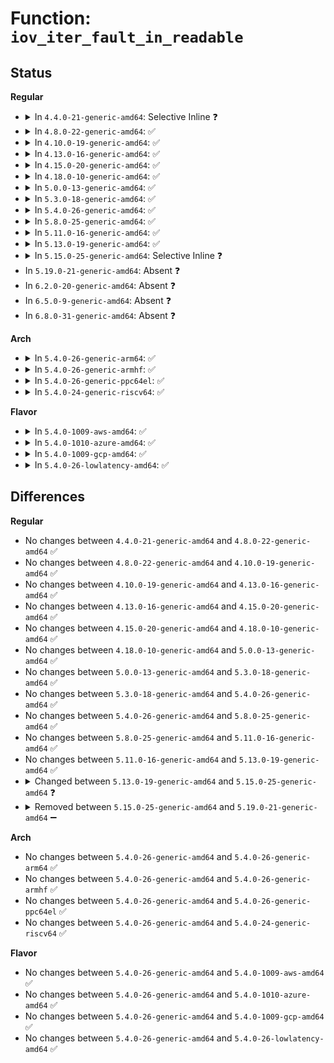 # Function: <code>iov_iter_fault_in_readable</code>

## Status
<b>Regular</b>
<ul>
<li>
<details>
<summary>In <code>4.4.0-21-generic-amd64</code>: Selective Inline ❓</summary>

```c
int iov_iter_fault_in_readable(struct iov_iter * i, size_t bytes)
```

```json
{
  "name": "iov_iter_fault_in_readable",
  "collision_type": "Unique Global",
  "inline_type": "Selective",
  "funcs": [
    {
      "addr": 18446744071583025936,
      "name": "iov_iter_fault_in_readable",
      "external": true,
      "loc": "lib/iov_iter.c:309",
      "file": "lib/iov_iter.c",
      "inline": "not declared, inlined",
      "caller_inline": [],
      "caller_func": [
        "mm/filemap.c:generic_perform_write",
        "fs/fuse/file.c:fuse_perform_write"
      ]
    }
  ],
  "symbols": [
    {
      "addr": 18446744071583025936,
      "name": "iov_iter_fault_in_readable",
      "section": ".text",
      "bind": "STB_GLOBAL",
      "size": 108
    }
  ]
}
```
</details>
</li>
<li>
<details>
<summary>In <code>4.8.0-22-generic-amd64</code>: ✅</summary>

```c
int iov_iter_fault_in_readable(struct iov_iter * i, size_t bytes)
```

```json
{
  "name": "iov_iter_fault_in_readable",
  "collision_type": "Unique Global",
  "inline_type": "No",
  "funcs": [
    {
      "addr": 18446744071583319280,
      "name": "iov_iter_fault_in_readable",
      "external": true,
      "loc": "lib/iov_iter.c:300",
      "file": "lib/iov_iter.c",
      "inline": "seen, unknown",
      "caller_inline": [],
      "caller_func": [
        "mm/filemap.c:generic_perform_write",
        "fs/iomap.c:iomap_write_actor",
        "fs/fuse/file.c:fuse_perform_write"
      ]
    }
  ],
  "symbols": [
    {
      "addr": 18446744071583319280,
      "name": "iov_iter_fault_in_readable",
      "section": ".text",
      "bind": "STB_GLOBAL",
      "size": 281
    }
  ]
}
```
</details>
</li>
<li>
<details>
<summary>In <code>4.10.0-19-generic-amd64</code>: ✅</summary>

```c
int iov_iter_fault_in_readable(struct iov_iter * i, size_t bytes)
```

```json
{
  "name": "iov_iter_fault_in_readable",
  "collision_type": "Unique Global",
  "inline_type": "No",
  "funcs": [
    {
      "addr": 18446744071583442528,
      "name": "iov_iter_fault_in_readable",
      "external": true,
      "loc": "lib/iov_iter.c:393",
      "file": "lib/iov_iter.c",
      "inline": "seen, unknown",
      "caller_inline": [],
      "caller_func": [
        "mm/filemap.c:generic_perform_write",
        "fs/iomap.c:iomap_write_actor",
        "fs/fuse/file.c:fuse_perform_write"
      ]
    }
  ],
  "symbols": [
    {
      "addr": 18446744071583442528,
      "name": "iov_iter_fault_in_readable",
      "section": ".text",
      "bind": "STB_GLOBAL",
      "size": 281
    }
  ]
}
```
</details>
</li>
<li>
<details>
<summary>In <code>4.13.0-16-generic-amd64</code>: ✅</summary>

```c
int iov_iter_fault_in_readable(struct iov_iter * i, size_t bytes)
```

```json
{
  "name": "iov_iter_fault_in_readable",
  "collision_type": "Unique Global",
  "inline_type": "No",
  "funcs": [
    {
      "addr": 18446744071583454416,
      "name": "iov_iter_fault_in_readable",
      "external": true,
      "loc": "lib/iov_iter.c:413",
      "file": "lib/iov_iter.c",
      "inline": "seen, unknown",
      "caller_inline": [],
      "caller_func": [
        "mm/filemap.c:generic_perform_write",
        "fs/iomap.c:iomap_write_actor",
        "fs/fuse/file.c:fuse_perform_write"
      ]
    }
  ],
  "symbols": [
    {
      "addr": 18446744071583454416,
      "name": "iov_iter_fault_in_readable",
      "section": ".text",
      "bind": "STB_GLOBAL",
      "size": 283
    }
  ]
}
```
</details>
</li>
<li>
<details>
<summary>In <code>4.15.0-20-generic-amd64</code>: ✅</summary>

```c
int iov_iter_fault_in_readable(struct iov_iter * i, size_t bytes)
```

```json
{
  "name": "iov_iter_fault_in_readable",
  "collision_type": "Unique Global",
  "inline_type": "No",
  "funcs": [
    {
      "addr": 18446744071583643792,
      "name": "iov_iter_fault_in_readable",
      "external": true,
      "loc": "lib/iov_iter.c:413",
      "file": "lib/iov_iter.c",
      "inline": "seen, unknown",
      "caller_inline": [],
      "caller_func": [
        "mm/filemap.c:generic_perform_write",
        "fs/iomap.c:iomap_write_actor",
        "fs/fuse/file.c:fuse_perform_write"
      ]
    }
  ],
  "symbols": [
    {
      "addr": 18446744071583643792,
      "name": "iov_iter_fault_in_readable",
      "section": ".text",
      "bind": "STB_GLOBAL",
      "size": 299
    }
  ]
}
```
</details>
</li>
<li>
<details>
<summary>In <code>4.18.0-10-generic-amd64</code>: ✅</summary>

```c
int iov_iter_fault_in_readable(struct iov_iter * i, size_t bytes)
```

```json
{
  "name": "iov_iter_fault_in_readable",
  "collision_type": "Unique Global",
  "inline_type": "No",
  "funcs": [
    {
      "addr": 18446744071583863984,
      "name": "iov_iter_fault_in_readable",
      "external": true,
      "loc": "lib/iov_iter.c:413",
      "file": "lib/iov_iter.c",
      "inline": "seen, unknown",
      "caller_inline": [],
      "caller_func": [
        "mm/filemap.c:generic_perform_write",
        "fs/iomap.c:iomap_write_actor",
        "fs/fuse/file.c:fuse_perform_write"
      ]
    }
  ],
  "symbols": [
    {
      "addr": 18446744071583863984,
      "name": "iov_iter_fault_in_readable",
      "section": ".text",
      "bind": "STB_GLOBAL",
      "size": 301
    }
  ]
}
```
</details>
</li>
<li>
<details>
<summary>In <code>5.0.0-13-generic-amd64</code>: ✅</summary>

```c
int iov_iter_fault_in_readable(struct iov_iter * i, size_t bytes)
```

```json
{
  "name": "iov_iter_fault_in_readable",
  "collision_type": "Unique Global",
  "inline_type": "No",
  "funcs": [
    {
      "addr": 18446744071583951504,
      "name": "iov_iter_fault_in_readable",
      "external": true,
      "loc": "lib/iov_iter.c:417",
      "file": "lib/iov_iter.c",
      "inline": "seen, unknown",
      "caller_inline": [],
      "caller_func": [
        "mm/filemap.c:generic_perform_write",
        "fs/iomap.c:iomap_write_actor",
        "fs/fuse/file.c:fuse_perform_write"
      ]
    }
  ],
  "symbols": [
    {
      "addr": 18446744071583951504,
      "name": "iov_iter_fault_in_readable",
      "section": ".text",
      "bind": "STB_GLOBAL",
      "size": 301
    }
  ]
}
```
</details>
</li>
<li>
<details>
<summary>In <code>5.3.0-18-generic-amd64</code>: ✅</summary>

```c
int iov_iter_fault_in_readable(struct iov_iter * i, size_t bytes)
```

```json
{
  "name": "iov_iter_fault_in_readable",
  "collision_type": "Unique Global",
  "inline_type": "No",
  "funcs": [
    {
      "addr": 18446744071584130752,
      "name": "iov_iter_fault_in_readable",
      "external": true,
      "loc": "lib/iov_iter.c:418",
      "file": "lib/iov_iter.c",
      "inline": "seen, unknown",
      "caller_inline": [],
      "caller_func": [
        "mm/filemap.c:generic_perform_write",
        "fs/iomap/buffered-io.c:iomap_write_actor",
        "fs/fuse/file.c:fuse_perform_write"
      ]
    }
  ],
  "symbols": [
    {
      "addr": 18446744071584130752,
      "name": "iov_iter_fault_in_readable",
      "section": ".text",
      "bind": "STB_GLOBAL",
      "size": 301
    }
  ]
}
```
</details>
</li>
<li>
<details>
<summary>In <code>5.4.0-26-generic-amd64</code>: ✅</summary>

```c
int iov_iter_fault_in_readable(struct iov_iter * i, size_t bytes)
```

```json
{
  "name": "iov_iter_fault_in_readable",
  "collision_type": "Unique Global",
  "inline_type": "No",
  "funcs": [
    {
      "addr": 18446744071584236016,
      "name": "iov_iter_fault_in_readable",
      "external": true,
      "loc": "lib/iov_iter.c:418",
      "file": "lib/iov_iter.c",
      "inline": "seen, unknown",
      "caller_inline": [],
      "caller_func": [
        "mm/filemap.c:generic_perform_write",
        "fs/iomap/buffered-io.c:iomap_write_actor",
        "fs/fuse/file.c:fuse_perform_write"
      ]
    }
  ],
  "symbols": [
    {
      "addr": 18446744071584236016,
      "name": "iov_iter_fault_in_readable",
      "section": ".text",
      "bind": "STB_GLOBAL",
      "size": 301
    }
  ]
}
```
</details>
</li>
<li>
<details>
<summary>In <code>5.8.0-25-generic-amd64</code>: ✅</summary>

```c
int iov_iter_fault_in_readable(struct iov_iter * i, size_t bytes)
```

```json
{
  "name": "iov_iter_fault_in_readable",
  "collision_type": "Unique Global",
  "inline_type": "No",
  "funcs": [
    {
      "addr": 18446744071584645184,
      "name": "iov_iter_fault_in_readable",
      "external": true,
      "loc": "lib/iov_iter.c:423",
      "file": "lib/iov_iter.c",
      "inline": "seen, unknown",
      "caller_inline": [],
      "caller_func": [
        "mm/filemap.c:generic_perform_write",
        "fs/iomap/buffered-io.c:iomap_write_actor",
        "fs/fuse/file.c:fuse_fill_write_pages"
      ]
    }
  ],
  "symbols": [
    {
      "addr": 18446744071584645184,
      "name": "iov_iter_fault_in_readable",
      "section": ".text",
      "bind": "STB_GLOBAL",
      "size": 298
    }
  ]
}
```
</details>
</li>
<li>
<details>
<summary>In <code>5.11.0-16-generic-amd64</code>: ✅</summary>

```c
int iov_iter_fault_in_readable(struct iov_iter * i, size_t bytes)
```

```json
{
  "name": "iov_iter_fault_in_readable",
  "collision_type": "Unique Global",
  "inline_type": "No",
  "funcs": [
    {
      "addr": 18446744071584761136,
      "name": "iov_iter_fault_in_readable",
      "external": true,
      "loc": "lib/iov_iter.c:430",
      "file": "lib/iov_iter.c",
      "inline": "seen, unknown",
      "caller_inline": [],
      "caller_func": [
        "mm/filemap.c:generic_perform_write",
        "fs/iomap/buffered-io.c:iomap_write_actor",
        "fs/fuse/file.c:fuse_fill_write_pages"
      ]
    }
  ],
  "symbols": [
    {
      "addr": 18446744071584761136,
      "name": "iov_iter_fault_in_readable",
      "section": ".text",
      "bind": "STB_GLOBAL",
      "size": 280
    }
  ]
}
```
</details>
</li>
<li>
<details>
<summary>In <code>5.13.0-19-generic-amd64</code>: ✅</summary>

```c
int iov_iter_fault_in_readable(struct iov_iter * i, size_t bytes)
```

```json
{
  "name": "iov_iter_fault_in_readable",
  "collision_type": "Unique Global",
  "inline_type": "No",
  "funcs": [
    {
      "addr": 18446744071584789408,
      "name": "iov_iter_fault_in_readable",
      "external": true,
      "loc": "lib/iov_iter.c:472",
      "file": "lib/iov_iter.c",
      "inline": "seen, unknown",
      "caller_inline": [],
      "caller_func": [
        "mm/filemap.c:generic_perform_write",
        "fs/iomap/buffered-io.c:iomap_write_actor",
        "fs/fuse/file.c:fuse_fill_write_pages"
      ]
    }
  ],
  "symbols": [
    {
      "addr": 18446744071584789408,
      "name": "iov_iter_fault_in_readable",
      "section": ".text",
      "bind": "STB_GLOBAL",
      "size": 266
    }
  ]
}
```
</details>
</li>
<li>
<details>
<summary>In <code>5.15.0-25-generic-amd64</code>: Selective Inline ❓</summary>

```c
int iov_iter_fault_in_readable(const struct iov_iter * i, size_t bytes)
```

```json
{
  "name": "iov_iter_fault_in_readable",
  "collision_type": "Unique Global",
  "inline_type": "Selective",
  "funcs": [
    {
      "addr": 18446744071585220176,
      "name": "iov_iter_fault_in_readable",
      "external": true,
      "loc": "lib/iov_iter.c:440",
      "file": "lib/iov_iter.c",
      "inline": "not declared, inlined",
      "caller_inline": [],
      "caller_func": [
        "mm/filemap.c:generic_perform_write",
        "fs/iomap/buffered-io.c:iomap_file_buffered_write",
        "fs/fuse/file.c:fuse_fill_write_pages"
      ]
    }
  ],
  "symbols": [
    {
      "addr": 18446744071585220176,
      "name": "iov_iter_fault_in_readable",
      "section": ".text",
      "bind": "STB_GLOBAL",
      "size": 169
    }
  ]
}
```
</details>
</li>
<li>
In <code>5.19.0-21-generic-amd64</code>: Absent ❓
</li>
<li>
In <code>6.2.0-20-generic-amd64</code>: Absent ❓
</li>
<li>
In <code>6.5.0-9-generic-amd64</code>: Absent ❓
</li>
<li>
In <code>6.8.0-31-generic-amd64</code>: Absent ❓
</li>
</ul>
<b>Arch</b>
<ul>
<li>
<details>
<summary>In <code>5.4.0-26-generic-arm64</code>: ✅</summary>

```c
int iov_iter_fault_in_readable(struct iov_iter * i, size_t bytes)
```

```json
{
  "name": "iov_iter_fault_in_readable",
  "collision_type": "Unique Global",
  "inline_type": "No",
  "funcs": [
    {
      "addr": 18446603336496132320,
      "name": "iov_iter_fault_in_readable",
      "external": true,
      "loc": "lib/iov_iter.c:418",
      "file": "lib/iov_iter.c",
      "inline": "seen, unknown",
      "caller_inline": [],
      "caller_func": [
        "mm/filemap.c:generic_perform_write",
        "fs/iomap/buffered-io.c:iomap_write_actor",
        "fs/fuse/file.c:fuse_perform_write",
        "fs/fuse/file.c:fuse_perform_write"
      ]
    }
  ],
  "symbols": [
    {
      "addr": 18446603336496132320,
      "name": "iov_iter_fault_in_readable",
      "section": ".text",
      "bind": "STB_GLOBAL",
      "size": 152
    }
  ]
}
```
</details>
</li>
<li>
<details>
<summary>In <code>5.4.0-26-generic-armhf</code>: ✅</summary>

```c
int iov_iter_fault_in_readable(struct iov_iter * i, size_t bytes)
```

```json
{
  "name": "iov_iter_fault_in_readable",
  "collision_type": "Unique Global",
  "inline_type": "No",
  "funcs": [
    {
      "addr": 3229454404,
      "name": "iov_iter_fault_in_readable",
      "external": true,
      "loc": "lib/iov_iter.c:418",
      "file": "lib/iov_iter.c",
      "inline": "seen, unknown",
      "caller_inline": [],
      "caller_func": [
        "mm/filemap.c:generic_perform_write",
        "fs/iomap/buffered-io.c:iomap_write_actor",
        "fs/fuse/file.c:fuse_perform_write"
      ]
    }
  ],
  "symbols": [
    {
      "addr": 3229454404,
      "name": "iov_iter_fault_in_readable",
      "section": ".text",
      "bind": "STB_GLOBAL",
      "size": 544
    }
  ]
}
```
</details>
</li>
<li>
<details>
<summary>In <code>5.4.0-26-generic-ppc64el</code>: ✅</summary>

```c
int iov_iter_fault_in_readable(struct iov_iter * i, size_t bytes)
```

```json
{
  "name": "iov_iter_fault_in_readable",
  "collision_type": "Unique Global",
  "inline_type": "No",
  "funcs": [
    {
      "addr": 13835058055290362832,
      "name": "iov_iter_fault_in_readable",
      "external": true,
      "loc": "lib/iov_iter.c:418",
      "file": "lib/iov_iter.c",
      "inline": "seen, unknown",
      "caller_inline": [],
      "caller_func": [
        "mm/filemap.c:generic_perform_write",
        "fs/iomap/buffered-io.c:iomap_write_actor",
        "fs/fuse/file.c:fuse_perform_write",
        "fs/fuse/file.c:fuse_perform_write"
      ]
    }
  ],
  "symbols": [
    {
      "addr": 13835058055290362832,
      "name": "iov_iter_fault_in_readable",
      "section": ".text",
      "bind": "STB_GLOBAL",
      "size": 740
    }
  ]
}
```
</details>
</li>
<li>
<details>
<summary>In <code>5.4.0-24-generic-riscv64</code>: ✅</summary>

```c
int iov_iter_fault_in_readable(struct iov_iter * i, size_t bytes)
```

```json
{
  "name": "iov_iter_fault_in_readable",
  "collision_type": "Unique Global",
  "inline_type": "No",
  "funcs": [
    {
      "addr": 18446743936275176546,
      "name": "iov_iter_fault_in_readable",
      "external": true,
      "loc": "lib/iov_iter.c:418",
      "file": "lib/iov_iter.c",
      "inline": "seen, unknown",
      "caller_inline": [],
      "caller_func": [
        "mm/filemap.c:generic_perform_write",
        "fs/iomap/buffered-io.c:iomap_write_actor",
        "fs/fuse/file.c:fuse_perform_write",
        "fs/fuse/file.c:fuse_perform_write"
      ]
    }
  ],
  "symbols": [
    {
      "addr": 18446743936275176546,
      "name": "iov_iter_fault_in_readable",
      "section": ".text",
      "bind": "STB_GLOBAL",
      "size": 336
    }
  ]
}
```
</details>
</li>
</ul>
<b>Flavor</b>
<ul>
<li>
<details>
<summary>In <code>5.4.0-1009-aws-amd64</code>: ✅</summary>

```c
int iov_iter_fault_in_readable(struct iov_iter * i, size_t bytes)
```

```json
{
  "name": "iov_iter_fault_in_readable",
  "collision_type": "Unique Global",
  "inline_type": "No",
  "funcs": [
    {
      "addr": 18446744071584204752,
      "name": "iov_iter_fault_in_readable",
      "external": true,
      "loc": "lib/iov_iter.c:418",
      "file": "lib/iov_iter.c",
      "inline": "seen, unknown",
      "caller_inline": [],
      "caller_func": [
        "mm/filemap.c:generic_perform_write",
        "fs/iomap/buffered-io.c:iomap_write_actor",
        "fs/fuse/file.c:fuse_perform_write"
      ]
    }
  ],
  "symbols": [
    {
      "addr": 18446744071584204752,
      "name": "iov_iter_fault_in_readable",
      "section": ".text",
      "bind": "STB_GLOBAL",
      "size": 301
    }
  ]
}
```
</details>
</li>
<li>
<details>
<summary>In <code>5.4.0-1010-azure-amd64</code>: ✅</summary>

```c
int iov_iter_fault_in_readable(struct iov_iter * i, size_t bytes)
```

```json
{
  "name": "iov_iter_fault_in_readable",
  "collision_type": "Unique Global",
  "inline_type": "No",
  "funcs": [
    {
      "addr": 18446744071584139968,
      "name": "iov_iter_fault_in_readable",
      "external": true,
      "loc": "lib/iov_iter.c:418",
      "file": "lib/iov_iter.c",
      "inline": "seen, unknown",
      "caller_inline": [],
      "caller_func": [
        "mm/filemap.c:generic_perform_write",
        "fs/iomap/buffered-io.c:iomap_write_actor",
        "fs/fuse/file.c:fuse_perform_write"
      ]
    }
  ],
  "symbols": [
    {
      "addr": 18446744071584139968,
      "name": "iov_iter_fault_in_readable",
      "section": ".text",
      "bind": "STB_GLOBAL",
      "size": 301
    }
  ]
}
```
</details>
</li>
<li>
<details>
<summary>In <code>5.4.0-1009-gcp-amd64</code>: ✅</summary>

```c
int iov_iter_fault_in_readable(struct iov_iter * i, size_t bytes)
```

```json
{
  "name": "iov_iter_fault_in_readable",
  "collision_type": "Unique Global",
  "inline_type": "No",
  "funcs": [
    {
      "addr": 18446744071584188512,
      "name": "iov_iter_fault_in_readable",
      "external": true,
      "loc": "lib/iov_iter.c:418",
      "file": "lib/iov_iter.c",
      "inline": "seen, unknown",
      "caller_inline": [],
      "caller_func": [
        "mm/filemap.c:generic_perform_write",
        "fs/iomap/buffered-io.c:iomap_write_actor",
        "fs/fuse/file.c:fuse_perform_write"
      ]
    }
  ],
  "symbols": [
    {
      "addr": 18446744071584188512,
      "name": "iov_iter_fault_in_readable",
      "section": ".text",
      "bind": "STB_GLOBAL",
      "size": 301
    }
  ]
}
```
</details>
</li>
<li>
<details>
<summary>In <code>5.4.0-26-lowlatency-amd64</code>: ✅</summary>

```c
int iov_iter_fault_in_readable(struct iov_iter * i, size_t bytes)
```

```json
{
  "name": "iov_iter_fault_in_readable",
  "collision_type": "Unique Global",
  "inline_type": "No",
  "funcs": [
    {
      "addr": 18446744071584292944,
      "name": "iov_iter_fault_in_readable",
      "external": true,
      "loc": "lib/iov_iter.c:418",
      "file": "lib/iov_iter.c",
      "inline": "seen, unknown",
      "caller_inline": [],
      "caller_func": [
        "mm/filemap.c:generic_perform_write",
        "fs/iomap/buffered-io.c:iomap_write_actor",
        "fs/fuse/file.c:fuse_perform_write"
      ]
    }
  ],
  "symbols": [
    {
      "addr": 18446744071584292944,
      "name": "iov_iter_fault_in_readable",
      "section": ".text",
      "bind": "STB_GLOBAL",
      "size": 301
    }
  ]
}
```
</details>
</li>
</ul>

## Differences
<b>Regular</b>
<ul>
<li>
No changes between <code>4.4.0-21-generic-amd64</code> and <code>4.8.0-22-generic-amd64</code> ✅
</li>
<li>
No changes between <code>4.8.0-22-generic-amd64</code> and <code>4.10.0-19-generic-amd64</code> ✅
</li>
<li>
No changes between <code>4.10.0-19-generic-amd64</code> and <code>4.13.0-16-generic-amd64</code> ✅
</li>
<li>
No changes between <code>4.13.0-16-generic-amd64</code> and <code>4.15.0-20-generic-amd64</code> ✅
</li>
<li>
No changes between <code>4.15.0-20-generic-amd64</code> and <code>4.18.0-10-generic-amd64</code> ✅
</li>
<li>
No changes between <code>4.18.0-10-generic-amd64</code> and <code>5.0.0-13-generic-amd64</code> ✅
</li>
<li>
No changes between <code>5.0.0-13-generic-amd64</code> and <code>5.3.0-18-generic-amd64</code> ✅
</li>
<li>
No changes between <code>5.3.0-18-generic-amd64</code> and <code>5.4.0-26-generic-amd64</code> ✅
</li>
<li>
No changes between <code>5.4.0-26-generic-amd64</code> and <code>5.8.0-25-generic-amd64</code> ✅
</li>
<li>
No changes between <code>5.8.0-25-generic-amd64</code> and <code>5.11.0-16-generic-amd64</code> ✅
</li>
<li>
No changes between <code>5.11.0-16-generic-amd64</code> and <code>5.13.0-19-generic-amd64</code> ✅
</li>
<li>
<details>
<summary>Changed between <code>5.13.0-19-generic-amd64</code> and <code>5.15.0-25-generic-amd64</code> ❓</summary>
<ul>
<li>
<b>Param type changed. </b>
<code>struct iov_iter * i</code> ➡️ <code>const struct iov_iter * i</code>
</li>
</ul>
</details>
</li>
<li>
<details>
<summary>Removed between <code>5.15.0-25-generic-amd64</code> and <code>5.19.0-21-generic-amd64</code> ➖</summary>

```c
int iov_iter_fault_in_readable(const struct iov_iter * i, size_t bytes)
```
</details>
</li>
</ul>
<b>Arch</b>
<ul>
<li>
No changes between <code>5.4.0-26-generic-amd64</code> and <code>5.4.0-26-generic-arm64</code> ✅
</li>
<li>
No changes between <code>5.4.0-26-generic-amd64</code> and <code>5.4.0-26-generic-armhf</code> ✅
</li>
<li>
No changes between <code>5.4.0-26-generic-amd64</code> and <code>5.4.0-26-generic-ppc64el</code> ✅
</li>
<li>
No changes between <code>5.4.0-26-generic-amd64</code> and <code>5.4.0-24-generic-riscv64</code> ✅
</li>
</ul>
<b>Flavor</b>
<ul>
<li>
No changes between <code>5.4.0-26-generic-amd64</code> and <code>5.4.0-1009-aws-amd64</code> ✅
</li>
<li>
No changes between <code>5.4.0-26-generic-amd64</code> and <code>5.4.0-1010-azure-amd64</code> ✅
</li>
<li>
No changes between <code>5.4.0-26-generic-amd64</code> and <code>5.4.0-1009-gcp-amd64</code> ✅
</li>
<li>
No changes between <code>5.4.0-26-generic-amd64</code> and <code>5.4.0-26-lowlatency-amd64</code> ✅
</li>
</ul>
